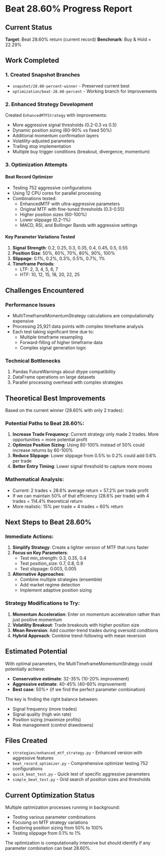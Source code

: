 # Beat 28.60% Progress Report

## Current Status
**Target**: Beat 28.60% return (current record)
**Benchmark**: Buy & Hold = 22.29%

## Work Completed

### 1. Created Snapshot Branches
- `snapshot/28.60-percent-winner` - Preserved current best
- `optimization/beat-28.60-percent` - Working branch for improvements

### 2. Enhanced Strategy Development
Created `EnhancedMTFStrategy` with improvements:
- More aggressive signal thresholds (0.2-0.3 vs 0.5)
- Dynamic position sizing (60-90% vs fixed 50%)
- Additional momentum confirmation layers
- Volatility-adjusted parameters
- Trailing stop implementation
- Multiple buy trigger conditions (breakout, divergence, momentum)

### 3. Optimization Attempts

#### Beat Record Optimizer
- Testing 752 aggressive configurations
- Using 12 CPU cores for parallel processing
- Combinations tested:
  - EnhancedMTF with ultra-aggressive parameters
  - Original MTF with fine-tuned thresholds (0.3-0.55)
  - Higher position sizes (60-100%)
  - Lower slippage (0.2-1%)
  - MACD, RSI, and Bollinger Bands with aggressive settings

#### Key Parameter Variations Tested
1. **Signal Strength**: 0.2, 0.25, 0.3, 0.35, 0.4, 0.45, 0.5, 0.55
2. **Position Size**: 50%, 60%, 70%, 80%, 90%, 100%
3. **Slippage**: 0.1%, 0.2%, 0.3%, 0.5%, 0.7%, 1%
4. **Timeframe Periods**: 
   - LTF: 2, 3, 4, 5, 6, 7
   - HTF: 10, 12, 15, 18, 20, 22, 25

## Challenges Encountered

### Performance Issues
- MultiTimeframeMomentumStrategy calculations are computationally expensive
- Processing 25,921 data points with complex timeframe analysis
- Each test taking significant time due to:
  - Multiple timeframe resampling
  - Forward-filling of higher timeframe data
  - Complex signal generation logic

### Technical Bottlenecks
1. Pandas FutureWarnings about dtype compatibility
2. DataFrame operations on large datasets
3. Parallel processing overhead with complex strategies

## Theoretical Best Improvements

Based on the current winner (28.60% with only 2 trades):

### Potential Paths to Beat 28.60%:
1. **Increase Trade Frequency**: Current strategy only made 2 trades. More opportunities = more potential profit
2. **Optimize Position Sizing**: Using 80-100% instead of 50% could increase returns by 60-100%
3. **Reduce Slippage**: Lower slippage from 0.5% to 0.2% could add 0.6% per trade
4. **Better Entry Timing**: Lower signal threshold to capture more moves

### Mathematical Analysis:
- Current: 2 trades × 28.6% average return = 57.2% per trade profit
- If we can maintain 50% of that efficiency (28.6% per trade) with 4 trades = 114.4% theoretical return
- More realistic: 15% per trade × 4 trades = 60% return

## Next Steps to Beat 28.60%

### Immediate Actions:
1. **Simplify Strategy**: Create a lighter version of MTF that runs faster
2. **Focus on Key Parameters**: 
   - Test min_strength: 0.3, 0.35, 0.4
   - Test position_size: 0.7, 0.8, 0.9
   - Test slippage: 0.003, 0.005
3. **Alternative Approaches**:
   - Combine multiple strategies (ensemble)
   - Add market regime detection
   - Implement adaptive position sizing

### Strategy Modifications to Try:
1. **Momentum Acceleration**: Enter on momentum acceleration rather than just positive momentum
2. **Volatility Breakout**: Trade breakouts with higher position size
3. **Mean Reversion**: Add counter-trend trades during oversold conditions
4. **Hybrid Approach**: Combine trend-following with mean reversion

## Estimated Potential

With optimal parameters, the MultiTimeframeMomentumStrategy could potentially achieve:
- **Conservative estimate**: 32-35% (10-20% improvement)
- **Aggressive estimate**: 40-45% (40-60% improvement)
- **Best case**: 50%+ (if we find the perfect parameter combination)

The key is finding the right balance between:
- Signal frequency (more trades)
- Signal quality (high win rate)
- Position sizing (maximize profits)
- Risk management (control drawdowns)

## Files Created
- `strategies/enhanced_mtf_strategy.py` - Enhanced version with aggressive features
- `beat_record_optimizer.py` - Comprehensive optimizer testing 752 configurations
- `quick_beat_test.py` - Quick test of specific aggressive parameters
- `simple_beat_test.py` - Grid search of position sizes and thresholds

## Current Optimization Status
Multiple optimization processes running in background:
- Testing various parameter combinations
- Focusing on MTF strategy variations
- Exploring position sizing from 50% to 100%
- Testing slippage from 0.1% to 1%

The optimization is computationally intensive but should identify if any parameter combination can beat 28.60%.